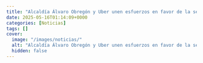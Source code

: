 ```yaml
---
title: "Alcaldía Álvaro Obregón y Uber unen esfuerzos en favor de la seguridad de los motociclistas"
date: 2025-05-16T01:14:09+0000
categories: [Noticias]
tags: []
cover:
  image: "/images/noticias/"
  alt: "Alcaldía Álvaro Obregón y Uber unen esfuerzos en favor de la seguridad de los motociclistas"
  hidden: false
---
```



